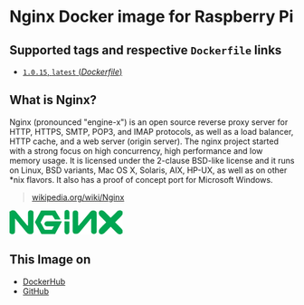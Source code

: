 # Nginx Docker image for Raspberry Pi

## Supported tags and respective `Dockerfile` links

-	[`1.0.15`, `latest` (*Dockerfile*)](https://github.com/wouterds/raspberrypi-nginx/tree/1.0.15/Dockerfile)

## What is Nginx?

Nginx (pronounced "engine-x") is an open source reverse proxy server for HTTP, HTTPS, SMTP, POP3, and IMAP protocols, as well as a load balancer, HTTP cache, and a web server (origin server). The nginx project started with a strong focus on high concurrency, high performance and low memory usage. It is licensed under the 2-clause BSD-like license and it runs on Linux, BSD variants, Mac OS X, Solaris, AIX, HP-UX, as well as on other \*nix flavors. It also has a proof of concept port for Microsoft Windows.

> [wikipedia.org/wiki/Nginx](https://en.wikipedia.org/wiki/Nginx)

![logo](https://raw.githubusercontent.com/docker-library/docs/01c12653951b2fe592c1f93a13b4e289ada0e3a1/nginx/logo.png)

## This Image on
* [DockerHub](https://hub.docker.com/r/wouterds/raspberrypi-nginx/)
* [GitHub](https://github.com/TobiasH87Docker/raspberrypi-nginx)
